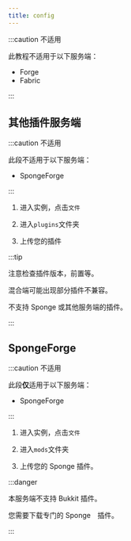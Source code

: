 ```yaml
---
title: config
---
```


:::caution 不适用

此教程不适用于以下服务端：

- Forge
- Fabric

:::

## 其他插件服务端

:::caution 不适用

此段不适用于以下服务端：

- SpongeForge

:::

1. 进入实例，点击`文件`

2. 进入`plugins`文件夹

3. 上传您的插件

:::tip

注意检查插件版本，前置等。  

混合端可能出现部分插件不兼容。  

不支持 Sponge 或其他服务端的插件。

:::

## SpongeForge

:::caution 不适用

此段**仅**适用于以下服务端：

- SpongeForge

:::

1. 进入实例，点击`文件`

2. 进入`mods`文件夹

3. 上传您的 Sponge 插件。

:::danger

本服务端不支持 Bukkit 插件。  

您需要下载专门的 Sponge　插件。

:::
